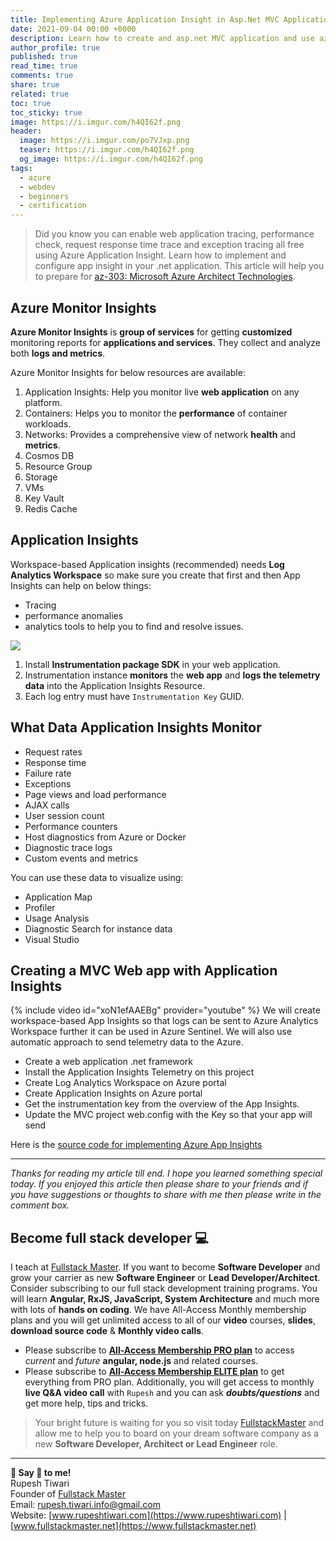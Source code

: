 ```yaml
---
title: Implementing Azure Application Insight in Asp.Net MVC Application
date: 2021-09-04 00:00 +0000
description: Learn how to create and asp.net MVC application and use azure application insight logging.
author_profile: true
published: true
read_time: true
comments: true
share: true
related: true
toc: true
toc_sticky: true
image: https://i.imgur.com/h4QI62f.png
header:
  image: https://i.imgur.com/po7VJxp.png
  teaser: https://i.imgur.com/h4QI62f.png
  og_image: https://i.imgur.com/h4QI62f.png
tags:
  - azure
  - webdev
  - beginners
  - certification
---
```


> Did you know you can enable web application tracing, performance check, request response time trace and exception tracing all free using Azure Application Insight. Learn how to implement and configure app insight in your .net application. This article will help you to prepare for [az-303: Microsoft Azure Architect Technologies](https://docs.microsoft.com/en-us/learn/certifications/exams/az-303).

## Azure Monitor Insights

**Azure Monitor Insights** is **group of services** for getting **customized** monitoring reports for **applications and services**. They collect and analyze both **logs and metrics**.

Azure Monitor Insights for below resources are available:

1. Application Insights: Help you monitor live **web application** on any platform.
2. Containers: Helps you to monitor the **performance** of container workloads.
3. Networks: Provides a comprehensive view of network **health** and **metrics**.
4. Cosmos DB
5. Resource Group
6. Storage
7. VMs
8. Key Vault
9. Redis Cache

## Application Insights

Workspace-based Application insights (recommended) needs **Log Analytics Workspace** so make sure you create that first and then App Insights can help on below things:

- Tracing
- performance anomalies
- analytics tools to help you to find and resolve issues.

![](https://imgur.com/Xkm4foO.png)

1. Install **Instrumentation package SDK** in your web application.
2. Instrumentation instance **monitors** the **web app** and **logs the telemetry data** into the Application Insights Resource.
3. Each log entry must have `Instrumentation Key` GUID.

## What Data Application Insights Monitor

- Request rates
- Response time
- Failure rate
- Exceptions
- Page views and load performance
- AJAX calls
- User session count
- Performance counters
- Host diagnostics from Azure or Docker
- Diagnostic trace logs
- Custom events and metrics

You can use these data to visualize using:

- Application Map
- Profiler
- Usage Analysis
- Diagnostic Search for instance data
- Visual Studio

## Creating a MVC Web app with Application Insights

{% include video id="xoN1efAAEBg" provider="youtube" %}
We will create workspace-based App Insights so that logs can be sent to Azure Analytics Workspace further it can be used in Azure Sentinel. We will also use automatic approach to send telemetry data to the Azure.

- Create a web application .net framework
- Install the Application Insights Telemetry on this project
- Create Log Analytics Workspace on Azure portal
- Create Application Insights on Azure portal
- Get the instrumentation key from the overview of the App Insights.
- Update the MVC project web.config with the Key so that your app will send

Here is the [source code for implementing Azure App Insights](https://github.com/rupeshtiwari/app-insight-demo-mvc-net)

---

_Thanks for reading my article till end. I hope you learned something special today. If you enjoyed this article then please share to your friends and if you have suggestions or thoughts to share with me then please write in the comment box._

## Become full stack developer 💻

I teach at [Fullstack Master](https://www.fullstackmaster.net). If you want to become **Software Developer** and grow your carrier as new **Software Engineer** or **Lead Developer/Architect**. Consider subscribing to our full stack development training programs. You will learn **Angular, RxJS, JavaScript, System Architecture** and much more with lots of **hands on coding**. We have All-Access Monthly membership plans and you will get unlimited access to all of our **video** courses, **slides**, **download source code** & **Monthly video calls**.

- Please subscribe to **[All-Access Membership PRO plan](https://www.fullstackmaster.net/pro)** to access _current_ and _future_ **angular, node.js** and related courses.
- Please subscribe to **[All-Access Membership ELITE plan](https://www.fullstackmaster.net/elite)** to get everything from PRO plan. Additionally, you will get access to monthly **live Q&A video call** with `Rupesh` and you can ask **_doubts/questions_** and get more help, tips and tricks.

> Your bright future is waiting for you so visit today [FullstackMaster](www.fullstackmaster.net) and allow me to help you to board on your dream software company as a new **Software Developer, Architect or Lead Engineer** role.

---

**💖 Say 👋 to me!**
<br>Rupesh Tiwari
<br>Founder of [Fullstack Master](https://www.fullstackmaster.net)
<br>Email: <a href="mailto:rupesh.tiwari.info@gmail.com?subject=Hi">rupesh.tiwari.info@gmail.com</a>
<br>Website: [www.rupeshtiwari.com](https://www.rupeshtiwari.com) | [www.fullstackmaster.net](https://www.fullstackmaster.net)
